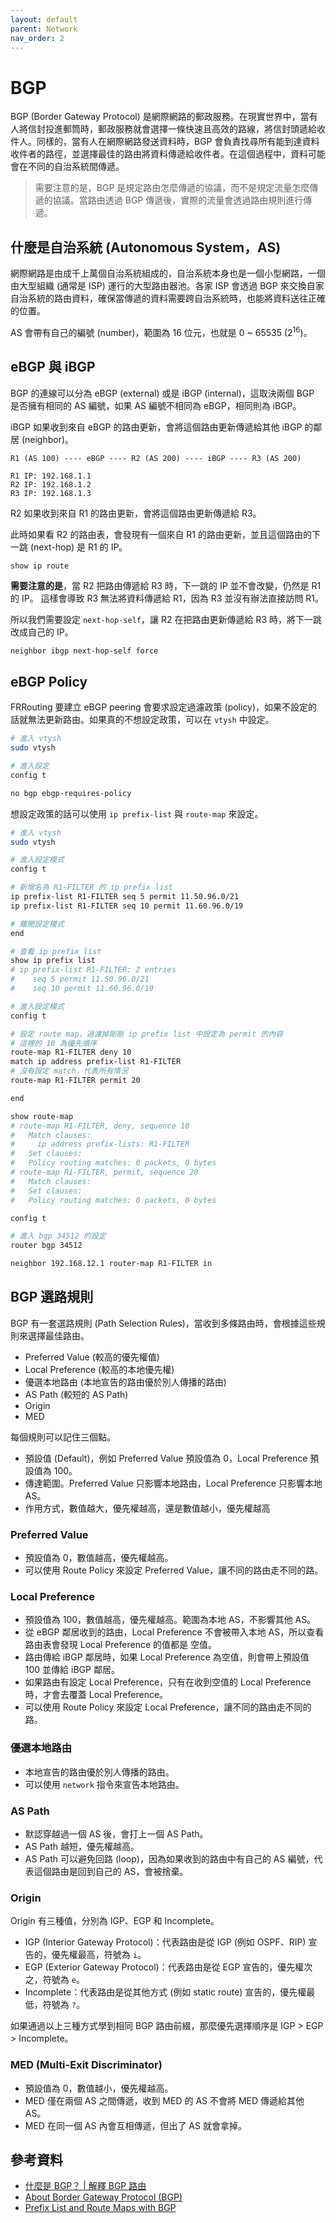 ```yaml
---
layout: default
parent: Network
nav_order: 2
---
```


# BGP

BGP (Border Gateway Protocol) 是網際網路的郵政服務。在現實世界中，當有人將信封投進郵筒時，郵政服務就會選擇一條快速且高效的路線，將信封頭遞給收件人。同樣的，當有人在網際網路發送資料時，BGP 會負責找尋所有能到達資料收件者的路徑，並選擇最佳的路由將資料傳遞給收件者。在這個過程中，資料可能會在不同的自治系統間傳遞。

> 需要注意的是，BGP 是規定路由怎麼傳遞的協議，而不是規定流量怎麼傳遞的協議。當路由透過 BGP 傳遞後，實際的流量會透過路由規則進行傳遞。

## 什麼是自治系統 (Autonomous System，AS)

網際網路是由成千上萬個自治系統組成的，自治系統本身也是一個小型網路，一個由大型組織 (通常是 ISP) 運行的大型路由器池。各家 ISP 會透過 BGP 來交換自家自治系統的路由資料，確保當傳遞的資料需要跨自治系統時，也能將資料送往正確的位置。

AS 會帶有自己的編號 (number)，範圍為 16 位元，也就是 0 ~ 65535 ($2^{16}$)。

## eBGP 與 iBGP

BGP 的連線可以分為 eBGP (external) 或是 iBGP (internal)，這取決兩個 BGP 是否擁有相同的 AS 編號，如果 AS 編號不相同為 eBGP，相同則為 iBGP。

iBGP 如果收到來自 eBGP 的路由更新，會將這個路由更新傳遞給其他 iBGP 的鄰居 (neighbor)。

```text
R1 (AS 100) ---- eBGP ---- R2 (AS 200) ---- iBGP ---- R3 (AS 200)

R1 IP: 192.168.1.1
R2 IP: 192.168.1.2
R3 IP: 192.168.1.3
```

R2 如果收到來自 R1 的路由更新，會將這個路由更新傳遞給 R3。

此時如果看 R2 的路由表，會發現有一個來自 R1 的路由更新，並且這個路由的下一跳 (next-hop) 是 R1 的 IP。

```bash
show ip route
```

**需要注意的是**，當 R2 把路由傳遞給 R3 時，下一跳的 IP 並不會改變，仍然是 R1 的 IP。
這樣會導致 R3 無法將資料傳遞給 R1，因為 R3 並沒有辦法直接訪問 R1。

所以我們需要設定 `next-hop-self`，讓 R2 在把路由更新傳遞給 R3 時，將下一跳改成自己的 IP。

```text
neighbor ibgp next-hop-self force
```

## eBGP Policy

FRRouting 要建立 eBGP peering 會要求設定過濾政策 (policy)，如果不設定的話就無法更新路由。如果真的不想設定政策，可以在 `vtysh` 中設定。

```bash
# 進入 vtysh
sudo vtysh

# 進入設定
config t

no bgp ebgp-requires-policy
```

想設定政策的話可以使用 `ip prefix-list` 與 `route-map` 來設定。

```bash
# 進入 vtysh
sudo vtysh

# 進入設定模式
config t

# 新增名為 R1-FILTER 的 ip prefix list
ip prefix-list R1-FILTER seq 5 permit 11.50.96.0/21
ip prefix-list R1-FILTER seq 10 permit 11.60.96.0/19

# 離開設定模式
end

# 查看 ip prefix list
show ip prefix list
# ip prefix-list R1-FILTER: 2 entries
#    seq 5 permit 11.50.96.0/21
#    seq 10 permit 11.60.96.0/19

# 進入設定模式
config t

# 設定 route map，過濾掉剛剛 ip prefix list 中設定為 permit 的內容
# 這裡的 10 為優先順序
route-map R1-FILTER deny 10
match ip address prefix-list R1-FILTER
# 沒有設定 match，代表所有情況
route-map R1-FILTER permit 20

end

show route-map
# route-map R1-FILTER, deny, sequence 10
#   Match clauses:
#     ip address prefix-lists: R1-FILTER
#   Set clauses:
#   Policy routing matches: 0 packets, 0 bytes
# route-map R1-FILTER, permit, sequence 20
#   Match clauses:
#   Set clauses:
#   Policy routing matches: 0 packets, 0 bytes

config t

# 進入 bgp 34512 的設定
router bgp 34512

neighbor 192.168.12.1 router-map R1-FILTER in
```

## BGP 選路規則

BGP 有一套選路規則 (Path Selection Rules)，當收到多條路由時，會根據這些規則來選擇最佳路由。

- Preferred Value (較高的優先權值)
- Local Preference (較高的本地優先權)
- 優選本地路由 (本地宣告的路由優於別人傳播的路由)
- AS Path (較短的 AS Path)
- Origin
- MED

每個規則可以記住三個點。

- 預設值 (Default)，例如 Preferred Value 預設值為 0，Local Preference 預設值為 100。
- 傳達範圍。Preferred Value 只影響本地路由，Local Preference 只影響本地 AS。
- 作用方式，數值越大，優先權越高，還是數值越小，優先權越高

### Preferred Value

- 預設值為 0，數值越高，優先權越高。
- 可以使用 Route Policy 來設定 Preferred Value，讓不同的路由走不同的路。

### Local Preference

- 預設值為 100，數值越高，優先權越高。範圍為本地 AS，不影響其他 AS。
- 從 eBGP 鄰居收到的路由，Local Preference 不會被帶入本地 AS，所以查看路由表會發現 Local Preference 的值都是 空值。
- 路由傳給 iBGP 鄰居時，如果 Local Preference 為空值，則會帶上預設值 100 並傳給 iBGP 鄰居。
- 如果路由有設定 Local Preference，只有在收到空值的 Local Preference 時，才會去覆蓋 Local Preference。
- 可以使用 Route Policy 來設定 Local Preference，讓不同的路由走不同的路。

### 優選本地路由

- 本地宣告的路由優於別人傳播的路由。
- 可以使用 `network` 指令來宣告本地路由。

### AS Path

- 默認穿越過一個 AS 後，會打上一個 AS Path。
- AS Path 越短，優先權越高。
- AS Path 可以避免回路 (loop)，因為如果收到的路由中有自己的 AS 編號，代表這個路由是回到自己的 AS，會被捨棄。

### Origin

Origin 有三種值，分別為 IGP、EGP 和 Incomplete。

- IGP (Interior Gateway Protocol)：代表路由是從 IGP (例如 OSPF、RIP) 宣告的，優先權最高，符號為 `i`。
- EGP (Exterior Gateway Protocol)：代表路由是從 EGP 宣告的，優先權次之，符號為 `e`。
- Incomplete：代表路由是從其他方式 (例如 static route) 宣告的，優先權最低，符號為 `?`。

如果通過以上三種方式學到相同 BGP 路由前綴，那麼優先選擇順序是 IGP > EGP > Incomplete。

### MED (Multi-Exit Discriminator)

- 預設值為 0，數值越小，優先權越高。
- MED 僅在兩個 AS 之間傳遞，收到 MED 的 AS 不會將 MED 傳遞給其他 AS。
- MED 在同一個 AS 內會互相傳遞，但出了 AS 就會拿掉。

## 參考資料

- [什麼是 BGP？ | 解釋 BGP 路由](https://www.cloudflare.com/zh-tw/learning/security/glossary/what-is-bgp/)
- [About Border Gateway Protocol (BGP)](<https://www.watchguard.com/help/docs/help-center/en-US/Content/en-US/Fireware/dynamicrouting/bgp_about_c.html?tocpath=Fireware%7CConfigure%20Network%20Settings%7CRoutes%20and%20Routing%7CAbout%20Border%20Gateway%20Protocol%20(BGP)%7C_____0>)
- [Prefix List and Route Maps with BGP](https://www.youtube.com/watch?v=ozDa2agSIXc)
